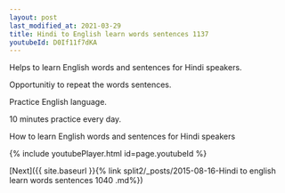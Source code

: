 ```yaml
---
layout: post
last_modified_at: 2021-03-29
title: Hindi to English learn words sentences 1137 
youtubeId: D0If11f7dKA
---
```

 
 
Helps to learn English words and sentences for Hindi speakers.

Opportunitiy to repeat the words sentences. 

Practice English language. 
 
10 minutes practice every day. 
 
How to learn English words and sentences for Hindi speakers 
 
{% include youtubePlayer.html id=page.youtubeId %}
 
 
[Next]({{ site.baseurl }}{% link  split2/_posts/2015-08-16-Hindi to english learn words sentences 1040 .md%})
 
